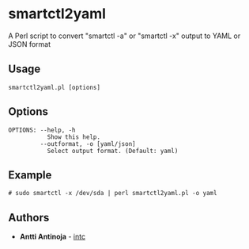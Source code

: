 # smartctl2yaml
A Perl script to convert "smartctl -a" or "smartctl -x" output to YAML or JSON format
## Usage
```
smartctl2yaml.pl [options]
```
## Options
```
OPTIONS: --help, -h
           Show this help.
         --outformat, -o [yaml/json]
           Select output format. (Default: yaml)
```
## Example
```
# sudo smartctl -x /dev/sda | perl smartctl2yaml.pl -o yaml
```
## Authors
* **Antti Antinoja** - [intc](https://github.com/intc)
